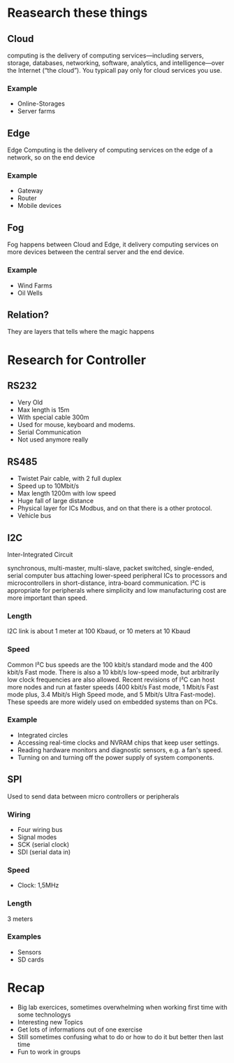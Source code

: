 # Reasearch these things
## Cloud
computing is the delivery of computing services—including servers, storage, databases, networking, software, analytics, and intelligence—over the Internet (“the cloud”). You typicall pay only for cloud services you use.
### Example
+ Online-Storages
+ Server farms
## Edge
Edge Computing is the delivery of computing services on the edge of a network, so on the end device
### Example
+ Gateway
+ Router
+ Mobile devices
## Fog
Fog happens between Cloud and Edge, it delivery computing services on more devices between the central server and the end device.
### Example
+ Wind Farms
+ Oil Wells
## Relation?
They are layers that tells where the magic happens
# Research for Controller
## RS232
+ Very Old
+ Max length is 15m
+ With special cable 300m
+ Used for mouse, keyboard and modems.
+ Serial Communication
+ Not used anymore really
## RS485
+ Twistet Pair cable, with 2 full duplex
+ Speed up to 10Mbit/s
+ Max length 1200m with low speed
+ Huge fall of large distance
+ Physical layer for ICs Modbus, and on that there is a other protocol.
+ Vehicle bus
## I2C
Inter-Integrated Circuit

synchronous, multi-master, multi-slave, packet switched, single-ended, serial computer bus
attaching lower-speed peripheral ICs to processors and microcontrollers in short-distance, intra-board communication. 
I²C is appropriate for peripherals where simplicity and low manufacturing cost are more important than speed.

### Length
I2C link is about 1 meter at 100 Kbaud, or 10 meters at 10 Kbaud
### Speed
Common I²C bus speeds are the 100 kbit/s standard mode and the 400 kbit/s Fast mode. There is also a 10 kbit/s low-speed mode, but arbitrarily low clock frequencies are also allowed. Recent revisions of I²C can host more nodes and run at faster speeds (400 kbit/s Fast mode, 1 Mbit/s Fast mode plus, 3.4 Mbit/s High Speed mode, and 5 Mbit/s Ultra Fast-mode). These speeds are more widely used on embedded systems than on PCs.
### Example
+ Integrated circles
+ Accessing real-time clocks and NVRAM chips that keep user settings.
+ Reading hardware monitors and diagnostic sensors, e.g. a fan's speed.
+ Turning on and turning off the power supply of system components. 
## SPI
Used to send data between micro controllers or peripherals
### Wiring
+ Four wiring bus
+ Signal modes
+ SCK (serial clock)
+ SDI (serial data in)
### Speed
+ Clock: 1,5MHz 
### Length
3 meters
### Examples
+ Sensors
+ SD cards
# Recap
+ Big lab exercices, sometimes overwhelming when working first time with some technologys
+ Interesting new Topics
+ Get lots of informations out of one exercise
+ Still sometimes confusing what to do or how to do it but better then last time
+ Fun to work in groups
